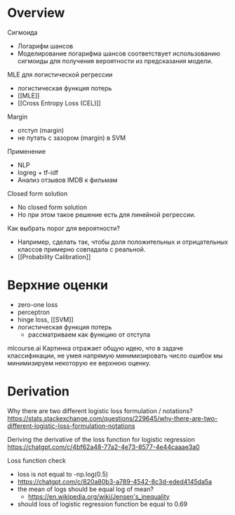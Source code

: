 
# Overview

Сигмоида
- Логарифм шансов
- Моделирование логарифма шансов соответствует использованию сигмоиды для получения вероятности из предсказания модели.

MLE для логистической регрессии
- логистическая функция потерь
- [[MLE]]
- [[Cross Entropy Loss (CEL)]]

Margin
- отступ (margin)
- не путать с зазором (margin) в SVM

Применение
- NLP
- logreg + tf-idf
- Анализ отзывов IMDB к фильмам

Closed form solution
- No closed form solution
- Но при этом такое решение есть для линейной регрессии.

Как выбрать порог для вероятности?
- Например, сделать так, чтобы доля положительных и отрицательных классов примерно совпадала с реальной.
- [[Probability Calibration]]

# Верхние оценки

- zero-one loss
- perceptron
- hinge loss, [[SVM]]
- логистическая функция потерь
	- рассматриваем как функцию от отступа

mlcourse.ai
Картинка отражает общую идею, что в задаче классификации, не умея напрямую минимизировать число ошибок мы минимизируем некоторую ее верхнюю оценку.

# Derivation

Why there are two different logistic loss formulation / notations?
https://stats.stackexchange.com/questions/229645/why-there-are-two-different-logistic-loss-formulation-notations

Deriving the derivative of the loss function for logistic regression
https://chatgpt.com/c/4bf62a48-77a2-4e73-8577-4e44caaae3a0

Loss function check
- loss is not equal to -np.log(0.5)
- https://chatgpt.com/c/820a80b3-a789-4542-8c3d-eded4145da5a
- the mean of logs should be equal log of mean?
	- https://en.wikipedia.org/wiki/Jensen's_inequality
- should loss of logistic regression function be equal to 0.69